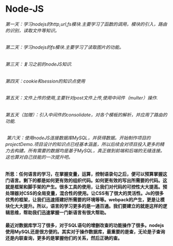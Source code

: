 # Node-JS
###### 第一天：学习nodejs的http,url,fs模块.主要学习了函数的调用，模块的引入，路由的识别，读取文件等知识。
###### 第二天：学习nodejs的fs模块.主要学习了读取图片的功能。
###### 第三天：复习之前的nodeJS知识.
###### 第四天：cookie和session的知识点使用
###### 第五天：文件上传的使用,主要针对post文件上传,使用中间件（multer）操作.
###### 第五天（加赠）：引入中间件的consolidate，对各个模板的解析，并应用了路由的功能.
######  第六天：使用nodeJS连接数据库MySQL，并获得数据。开始制作项目的projectDemo.项目设计的知识点已经基本涵盖，所以后续会对项目投入更多的精力去构建。所有需要的数据均是基于MySQL，真正做到前端和后端的无缝连接。这也算对自己技能的一次提升吧。
####  所思：任何语言的学习，在掌握变量，运算，控制语录句之后，便可以预算掌握这门语言。剩下的都是如何更有效的组织代码。如何更有效的写出所需要的代码。这就是框架和脚手架的产生。很多工具的使用，让我们对代码的可控性大大提高。预处理器对CSS的全局变量，混合性的使用。让CSS有了很大的灵活性。Js的很多优秀的框架，让我们迅速搭建好所需要的环境等等。webpack的产生，更是让模块化大大提升。所以，语言的学习更多的是一通百通。我们要建立的就是这样的逻辑思维，帮助我们迅速掌握一门新语言有很大帮助。
#### 最近对数据库学习了很多，对于SQL语句的增删改查的功能操作了很多。nodejs使用MySQL还是很方便的。其实对于操作数据库，最重要的是查，无论是子查询还是内联查询，更多的是掌握他们的关系，然后正确的查。
